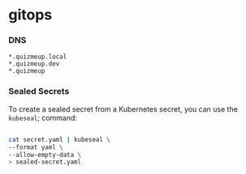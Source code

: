 # gitops

### DNS
```
*.quizmeup.local
*.quizmeup.dev
*.quizmeup
```

### Sealed Secrets
To create a sealed secret from a Kubernetes secret, you can use the `kubeseal`;
command: 
```bash

cat secret.yaml | kubeseal \
--format yaml \
--allow-empty-data \
> sealed-secret.yaml
```
